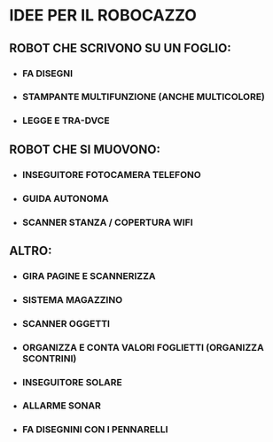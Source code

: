 # IDEE PER IL ROBOCAZZO

## ROBOT CHE SCRIVONO SU UN FOGLIO:

- ### FA DISEGNI

- ### STAMPANTE MULTIFUNZIONE (ANCHE MULTICOLORE)

- ### LEGGE E TRA-DVCE


## ROBOT CHE SI MUOVONO:

- ### INSEGUITORE FOTOCAMERA TELEFONO

- ### GUIDA AUTONOMA

- ### SCANNER STANZA / COPERTURA WIFI

## ALTRO:

- ### GIRA PAGINE E SCANNERIZZA

- ### SISTEMA MAGAZZINO

- ### SCANNER OGGETTI

- ### ORGANIZZA E CONTA VALORI FOGLIETTI (ORGANIZZA SCONTRINI)

- ### INSEGUITORE SOLARE

- ### ALLARME SONAR

- ### FA DISEGNINI CON I PENNARELLI